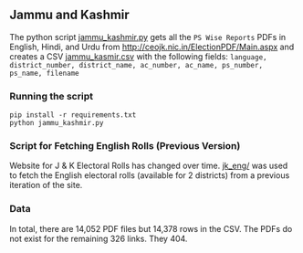 ## Jammu and Kashmir

The python script [jammu_kashmir.py](jammu_kashmir.py) gets all the `PS Wise Reports` PDFs in English, Hindi, and Urdu from http://ceojk.nic.in/ElectionPDF/Main.aspx and creates a CSV [jammu_kasmir.csv](jammu_kashmir.csv) with the following fields: `language, district_number, district_name, ac_number, ac_name, ps_number, ps_name, filename`

### Running the script

```
pip install -r requirements.txt
python jammu_kashmir.py
```

### Script for Fetching English Rolls (Previous Version)

Website for J & K Electoral Rolls has changed over time. 
[jk_eng/](jk_eng/) was used to fetch the English electoral rolls (available for 2 districts) from a previous iteration of the site.

### Data

In total, there are 14,052 PDF files but 14,378 rows in the CSV. The PDFs do not exist for the remaining 326 links. They 404.
